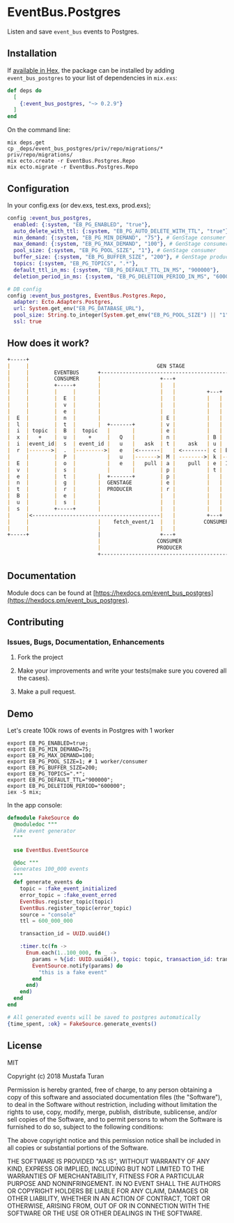 # EventBus.Postgres

Listen and save `event_bus` events to Postgres.

## Installation

If [available in Hex](https://hex.pm/docs/publish), the package can be installed
by adding `event_bus_postgres` to your list of dependencies in `mix.exs`:

```elixir
def deps do
  [
    {:event_bus_postgres, "~> 0.2.9"}
  ]
end
```

On the command line:

```shell
mix deps.get
cp _deps/event_bus_postgres/priv/repo/migrations/* priv/repo/migrations/
mix ecto.create -r EventBus.Postgres.Repo
mix ecto.migrate -r EventBus.Postgres.Repo
```

## Configuration

In your config.exs (or dev.exs, test.exs, prod.exs);

```elixir
config :event_bus_postgres,
  enabled: {:system, "EB_PG_ENABLED", "true"},
  auto_delete_with_ttl: {:system, "EB_PG_AUTO_DELETE_WITH_TTL", "true"},
  min_demand: {:system, "EB_PG_MIN_DEMAND", "75"}, # GenStage consumer
  max_demand: {:system, "EB_PG_MAX_DEMAND", "100"}, # GenStage consumer
  pool_size: {:system, "EB_PG_POOL_SIZE", "1"}, # GenStage consumer
  buffer_size: {:system, "EB_PG_BUFFER_SIZE", "200"}, # GenStage producer_consumer
  topics: {:system, "EB_PG_TOPICS", ".*"},
  default_ttl_in_ms: {:system, "EB_PG_DEFAULT_TTL_IN_MS", "900000"},
  deletion_period_in_ms: {:system, "EB_PG_DELETION_PERIOD_IN_MS", "600000"}

# DB config
config :event_bus_postgres, EventBus.Postgres.Repo,
  adapter: Ecto.Adapters.Postgres,
  url: System.get_env("EB_PG_DATABASE_URL"),
  pool_size: String.to_integer(System.get_env("EB_PG_POOL_SIZE") || "1"),
  ssl: true
```

## How does it work?

```markdown
+-----+
|     |                                         GEN STAGE
|     |        EVENTBUS      +------------------------------------------+
|     |        CONSUMER      |                   +---+                  |
|     |        +-----+       |                   |   |                  |
|     |        |     |       |                   |   |          +---+   |
|     |        |  E  |       |                   |   |          |   |   |
|     |        |  v  |       |                   |   |          |   |   |
|     |        |  e  |       |                   |   |          |   |   |
|  E  |        |  n  |       |                   | E |          |   |   |
|  l  |        |  t  |       |  +-------+        | v |          |   |   |
|  i  | topic  |  B  |  topic   |       |        | e |          |   |
|  x  |   +    |  u  |    +     |   Q   |        | n |          | B |       +--+
|  i  |event_id|  s  | event_id |   u   |   ask  | t |    ask   | u |       |  |
|  r  |------->|  .  |--------->|   e   |<-------|   | <--------| c | BATCH |  |
|     |        |  P  |          |   u   |------->| M | -------->| k |------>|DB|
|  E  |        |  o  |          |   e   |   pull | a |    pull  | e | INSERT|  |
|  v  |        |  s  |          |       |        | p |          | t |       |  |
|  e  |        |  t  |       |  +-------+        | p |          |   |   |   +--+
|  n  |        |  g  |       |  GENSTAGE         | e |          |   |   |
|  t  |        |  r  |       |  PRODUCER         | r |          |   |   |
|  B  |        |  e  |       |                   |   |          |   |   |
|  u  |        |  s  |       |                   |   |          |   |   |
|  s  |        +-----+       |                   |   |          |   |   |
|     |<-----------------------------------------|   |          +---+   |
|     |                      |    fetch_event/1  |   |         CONSUMER |
|     |                      |                   |   |                  |
+-----+                      |                   +---+                  |
                             |                  CONSUMER                |
                             |                  PRODUCER                |
                             +------------------------------------------+
```

## Documentation

Module docs can be found at [https://hexdocs.pm/event_bus_postgres](https://hexdocs.pm/event_bus_postgres).

## Contributing

### Issues, Bugs, Documentation, Enhancements

1. Fork the project

2. Make your improvements and write your tests(make sure you covered all the cases).

3. Make a pull request.

## Demo

Let's create 100k rows of events in Postgres with 1 worker

```shell
export EB_PG_ENABLED=true;
export EB_PG_MIN_DEMAND=75;
export EB_PG_MAX_DEMAND=100;
export EB_PG_POOL_SIZE=1; # 1 worker/consumer
export EB_PG_BUFFER_SIZE=200;
export EB_PG_TOPICS=".*";
export EB_PG_DEFAULT_TTL="900000";
export EB_PG_DELETION_PERIOD="600000";
iex -S mix;
```

In the app console:

```elixir
defmodule FakeSource do
  @moduledoc """
  Fake event generator
  """

  use EventBus.EventSource

  @doc """
  Generates 100_000 events
  """
  def generate_events do
    topic = :fake_event_initialized
    error_topic = :fake_event_erred
    EventBus.register_topic(topic)
    EventBus.register_topic(error_topic)
    source = "console"
    ttl = 600_000_000

    transaction_id = UUID.uuid4()

    :timer.tc(fn ->
      Enum.each(1..100_000, fn _ ->
        params = %{id: UUID.uuid4(), topic: topic, transaction_id: transaction_id, ttl: ttl, source: source, error_topic: error_topic}
        EventSource.notify(params) do
          "this is a fake event"
        end
      end)
    end)
  end
end

# All generated events will be saved to postgres automatically
{time_spent, :ok} = FakeSource.generate_events()
```

## License

MIT

Copyright (c) 2018 Mustafa Turan

Permission is hereby granted, free of charge, to any person obtaining a copy of this software and associated documentation files (the "Software"), to deal in the Software without restriction, including without limitation the rights to use, copy, modify, merge, publish, distribute, sublicense, and/or sell copies of the Software, and to permit persons to whom the Software is furnished to do so, subject to the following conditions:

The above copyright notice and this permission notice shall be included in all copies or substantial portions of the Software.

THE SOFTWARE IS PROVIDED "AS IS", WITHOUT WARRANTY OF ANY KIND, EXPRESS OR IMPLIED, INCLUDING BUT NOT LIMITED TO THE WARRANTIES OF MERCHANTABILITY, FITNESS FOR A PARTICULAR PURPOSE AND NONINFRINGEMENT. IN NO EVENT SHALL THE AUTHORS OR COPYRIGHT HOLDERS BE LIABLE FOR ANY CLAIM, DAMAGES OR OTHER LIABILITY, WHETHER IN AN ACTION OF CONTRACT, TORT OR OTHERWISE, ARISING FROM, OUT OF OR IN CONNECTION WITH THE SOFTWARE OR THE USE OR OTHER DEALINGS IN THE SOFTWARE.
